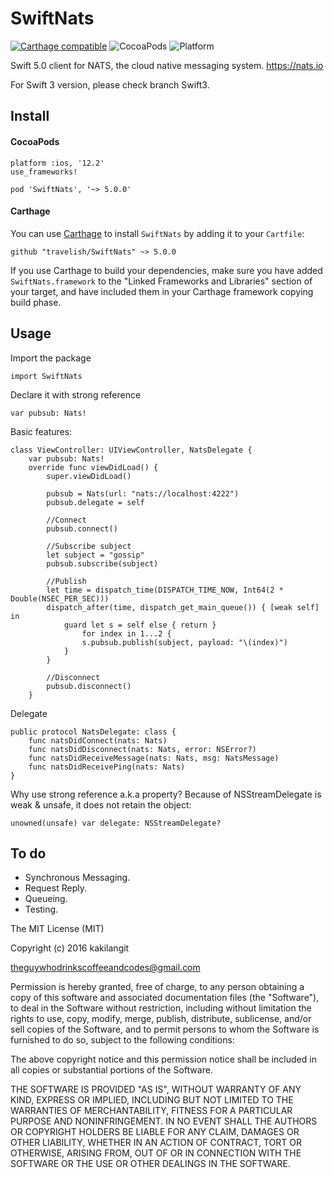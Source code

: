 # SwiftNats

[![Carthage compatible](https://img.shields.io/badge/Carthage-compatible-4BC51D.svg?style=flat)](https://github.com/Carthage/Carthage) ![CocoaPods](https://img.shields.io/cocoapods/v/SwiftNats.svg) ![Platform](https://img.shields.io/badge/platforms-iOS%2012.2-F28D00.svg)

Swift 5.0 client for NATS, the cloud native messaging system. https://nats.io

For Swift 3 version, please check branch Swift3.

## Install
#### CocoaPods

    platform :ios, '12.2'
    use_frameworks!

    pod 'SwiftNats', '~> 5.0.0'

#### Carthage

You can use [Carthage](https://github.com/Carthage/Carthage) to install `SwiftNats` by adding it to your `Cartfile`:

```
github "travelish/SwiftNats" ~> 5.0.0
```

If you use Carthage to build your dependencies, make sure you have added `SwiftNats.framework` to the "Linked Frameworks and Libraries" section of your target, and have included them in your Carthage framework copying build phase.

## Usage

Import the package

    import SwiftNats

Declare it with strong reference

    var pubsub: Nats!

Basic features:

    class ViewController: UIViewController, NatsDelegate {
        var pubsub: Nats!
        override func viewDidLoad() {
            super.viewDidLoad()

            pubsub = Nats(url: "nats://localhost:4222")
            pubsub.delegate = self

            //Connect
            pubsub.connect()

            //Subscribe subject
            let subject = "gossip"
            pubsub.subscribe(subject)

            //Publish
            let time = dispatch_time(DISPATCH_TIME_NOW, Int64(2 * Double(NSEC_PER_SEC)))
            dispatch_after(time, dispatch_get_main_queue()) { [weak self] in
                guard let s = self else { return }
                    for index in 1...2 {
                    s.pubsub.publish(subject, payload: "\(index)")
                }
            }

            //Disconnect
            pubsub.disconnect()
        }

Delegate

    public protocol NatsDelegate: class {
        func natsDidConnect(nats: Nats)
        func natsDidDisconnect(nats: Nats, error: NSError?)
        func natsDidReceiveMessage(nats: Nats, msg: NatsMessage)
        func natsDidReceivePing(nats: Nats)
    }


Why use strong reference a.k.a property? Because of NSStreamDelegate is weak & unsafe, it does not retain the object:

    unowned(unsafe) var delegate: NSStreamDelegate?


## To do

* Synchronous Messaging.
* Request Reply.
* Queueing.
* Testing.


The MIT License (MIT)

Copyright (c) 2016 kakilangit

theguywhodrinkscoffeeandcodes@gmail.com

Permission is hereby granted, free of charge, to any person obtaining a copy
of this software and associated documentation files (the "Software"), to deal
in the Software without restriction, including without limitation the rights
to use, copy, modify, merge, publish, distribute, sublicense, and/or sell
copies of the Software, and to permit persons to whom the Software is
furnished to do so, subject to the following conditions:

The above copyright notice and this permission notice shall be included in all
copies or substantial portions of the Software.

THE SOFTWARE IS PROVIDED "AS IS", WITHOUT WARRANTY OF ANY KIND, EXPRESS OR
IMPLIED, INCLUDING BUT NOT LIMITED TO THE WARRANTIES OF MERCHANTABILITY,
FITNESS FOR A PARTICULAR PURPOSE AND NONINFRINGEMENT. IN NO EVENT SHALL THE
AUTHORS OR COPYRIGHT HOLDERS BE LIABLE FOR ANY CLAIM, DAMAGES OR OTHER
LIABILITY, WHETHER IN AN ACTION OF CONTRACT, TORT OR OTHERWISE, ARISING FROM,
OUT OF OR IN CONNECTION WITH THE SOFTWARE OR THE USE OR OTHER DEALINGS IN THE
SOFTWARE.
